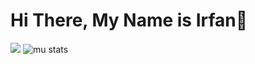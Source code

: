# Hi There, My Name is Irfan👋

<img src="https://github-readme-stats.vercel.app/api/top-langs/?username=irfanrangga&layout=compact&theme=dracula"/>
<img alt="mu stats" src="https://github-readme-stats.vercel.app/api?username=irfanrangga&theme=dracula"/>

<!--
**irfanrangga/irfanrangga** is a ✨ _special_ ✨ repository because its `README.md` (this file) appears on your GitHub profile.

Here are some ideas to get you started:

- 🔭 I’m currently working on ...
- 🌱 I’m currently learning ...
- 👯 I’m looking to collaborate on ...
- 🤔 I’m looking for help with ...
- 💬 Ask me about ...
- 📫 How to reach me: ...
- 😄 Pronouns: ...
- ⚡ Fun fact: ...
-->
